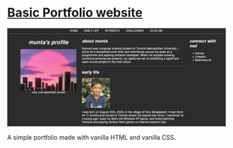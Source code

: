 # [Basic Portfolio website](https://www.cs.torontomu.ca/~m89islam/lab02.html)

![showcase](showcase.jpg)

A simple portfolio made with vanilla HTML and vanilla CSS.
